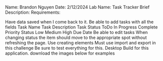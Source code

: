 Name: Brandon Nguyen
Date: 2/12/2024
Lab Name: Task Tracker
Brief Description: Requirements:

Have data saved when I come back to it.
Be able to add tasks with all the fields
Task Name
Task Description
Task Status
ToDo
In Progress
Complete
Priority Status
Low
Medium
High
Due Date
Be able to edit tasks
When changing status the item should move to the appropriate spot without refreshing the page.
Use creating elements
Must use import and export in this challenge
Be sure to test everything for this.
Desktop Build for this application.
download the images below for examples
